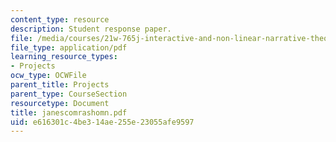 ```yaml
---
content_type: resource
description: Student response paper.
file: /media/courses/21w-765j-interactive-and-non-linear-narrative-theory-and-practice-spring-2004/e616301c4be314ae255e23055afe9597_janescomrashomn.pdf
file_type: application/pdf
learning_resource_types:
- Projects
ocw_type: OCWFile
parent_title: Projects
parent_type: CourseSection
resourcetype: Document
title: janescomrashomn.pdf
uid: e616301c-4be3-14ae-255e-23055afe9597
---
```


